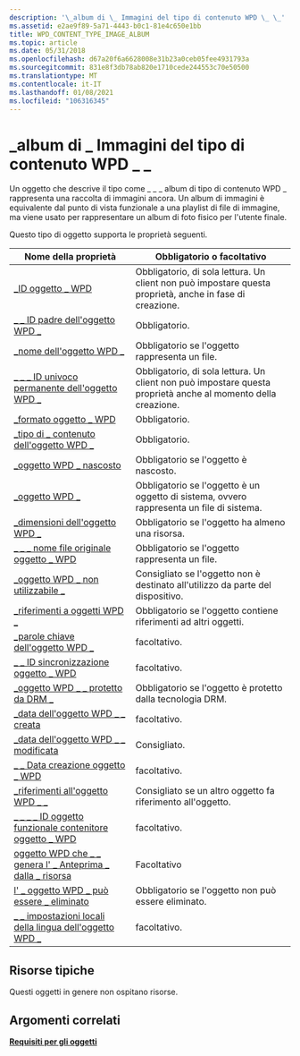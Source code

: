 ```yaml
---
description: '\_album di \_ Immagini del tipo di contenuto WPD \_ \_'
ms.assetid: e2ae9f89-5a71-4443-b0c1-81e4c650e1bb
title: WPD_CONTENT_TYPE_IMAGE_ALBUM
ms.topic: article
ms.date: 05/31/2018
ms.openlocfilehash: d67a20f6a6628008e31b23a0ceb05fee4931793a
ms.sourcegitcommit: 831e8f3db78ab820e1710cede244553c70e50500
ms.translationtype: MT
ms.contentlocale: it-IT
ms.lasthandoff: 01/08/2021
ms.locfileid: "106316345"
---
```

# <a name="wpd_content_type_image_album"></a>\_album di \_ Immagini del tipo di contenuto WPD \_ \_

Un oggetto che descrive il tipo come \_ \_ \_ album di tipo di contenuto WPD \_ rappresenta una raccolta di immagini ancora. Un album di immagini è equivalente dal punto di vista funzionale a una playlist di file di immagine, ma viene usato per rappresentare un album di foto fisico per l'utente finale.

Questo tipo di oggetto supporta le proprietà seguenti.



| Nome della proprietà                                                                                                         | Obbligatorio o facoltativo                                                              |
|-----------------------------------------------------------------------------------------------------------------------|-----------------------------------------------------------------------------------|
| [\_ID oggetto \_ WPD](object-properties.md)                                                                | Obbligatorio, di sola lettura. Un client non può impostare questa proprietà, anche in fase di creazione.    |
| [\_ \_ ID padre dell'oggetto WPD \_](object-properties.md)                                                 | Obbligatorio.                                                                         |
| [\_nome dell'oggetto WPD \_](object-properties.md)                                                            | Obbligatorio se l'oggetto rappresenta un file.                                         |
| [\_ \_ \_ ID univoco permanente dell'oggetto WPD \_](object-properties.md)                          | Obbligatorio, di sola lettura. Un client non può impostare questa proprietà anche al momento della creazione.     |
| [\_formato oggetto \_ WPD](object-properties.md)                                                        | Obbligatorio.                                                                         |
| [\_tipo di \_ contenuto dell'oggetto WPD \_](object-properties.md)                                           | Obbligatorio.                                                                         |
| [\_oggetto WPD \_ nascosto](object-properties.md)                                                    | Obbligatorio se l'oggetto è nascosto.                                                 |
| [\_oggetto WPD \_](object-properties.md)                                                    | Obbligatorio se l'oggetto è un oggetto di sistema, ovvero rappresenta un file di sistema. |
| [\_dimensioni dell'oggetto WPD \_](object-properties.md)                                                            | Obbligatorio se l'oggetto ha almeno una risorsa.                                 |
| [\_ \_ \_ nome file originale oggetto \_ WPD](object-properties.md)                              | Obbligatorio se l'oggetto rappresenta un file.                                         |
| [\_oggetto WPD \_ non utilizzabile \_](object-properties.md)                                       | Consigliato se l'oggetto non è destinato all'utilizzo da parte del dispositivo.             |
| [\_riferimenti a oggetti WPD \_](object-properties.md)                                                | Obbligatorio se l'oggetto contiene riferimenti ad altri oggetti.                           |
| [\_parole chiave dell'oggetto WPD \_](object-properties.md)                                                    | facoltativo.                                                                         |
| [\_ \_ ID sincronizzazione oggetto \_ WPD](object-properties.md)                                                     | facoltativo.                                                                         |
| [\_oggetto WPD \_ \_ protetto da DRM \_](object-properties.md)                                  | Obbligatorio se l'oggetto è protetto dalla tecnologia DRM.                            |
| [\_data dell'oggetto WPD \_ \_ creata](object-properties.md)                                           | facoltativo.                                                                         |
| [\_data dell'oggetto WPD \_ \_ modificata](object-properties.md)                                         | Consigliato.                                                                      |
| [\_ \_ Data creazione oggetto \_ WPD](object-properties.md)                                         | facoltativo.                                                                         |
| [\_riferimenti all'oggetto WPD \_ \_](object-properties.md)                                                                | Consigliato se un altro oggetto fa riferimento all'oggetto.                        |
| [\_ \_ \_ \_ ID oggetto funzionale contenitore oggetto \_ WPD](object-properties.md)     | facoltativo.                                                                         |
| [oggetto WPD che \_ \_ genera l' \_ Anteprima \_ dalla \_ risorsa](object-properties.md) | Facoltativo                                                                          |
| [l' \_ oggetto WPD \_ può essere \_ eliminato](object-properties.md)                                                                     | Obbligatorio se l'oggetto non può essere eliminato.                                         |
| [\_ \_ impostazioni locali della lingua dell'oggetto WPD \_](object-properties.md)                                                                | facoltativo.                                                                         |



 

## <a name="typical-resources"></a>Risorse tipiche

Questi oggetti in genere non ospitano risorse.

## <a name="related-topics"></a>Argomenti correlati

<dl> <dt>

[**Requisiti per gli oggetti**](requirements-for-objects.md)
</dt> </dl>

 

 



